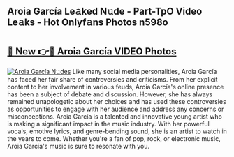 ## Aroia García Le𝚊ked N𝚞de - Part-TpO Video Le𝚊ks - Hot Onlyf𝚊ns Photos n598o

# <h2><a href="http://ab42978.deff.icu/?id=Aroia+Garc%c3%ada">🔗 New 👉🔴 Aroia García VIDEO Photos</a></h2>

[![Aroia García N𝚞des](https://i.imgur.com/rIISA9y.gif)](http://ab42978.deff.icu/?id=Aroia+Garc%c3%ada)
Like many social media personalities, Aroia García has faced her fair share of controversies and criticisms. From her explicit content to her involvement in various feuds, Aroia García's online presence has been a subject of debate and discussion. However, she has always remained unapologetic about her choices and has used these controversies as opportunities to engage with her audience and address any concerns or misconceptions. Aroia García is a talented and innovative young artist who is making a significant impact in the music industry. With her powerful vocals, emotive lyrics, and genre-bending sound, she is an artist to watch in the years to come. Whether you're a fan of pop, rock, or electronic music, Aroia García's music is sure to resonate with you.
